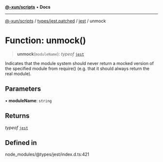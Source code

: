 [**@-xun/scripts**](../../../../../README.md) • **Docs**

***

[@-xun/scripts](../../../../../README.md) / [types/jest.patched](../../../README.md) / [jest](../README.md) / unmock

# Function: unmock()

> **unmock**(`moduleName`): *typeof* [`jest`](../README.md)

Indicates that the module system should never return a mocked version of
the specified module from require() (e.g. that it should always return the real module).

## Parameters

• **moduleName**: `string`

## Returns

*typeof* [`jest`](../README.md)

## Defined in

node\_modules/@types/jest/index.d.ts:421
